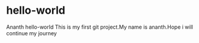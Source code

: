 # hello-world
Ananth hello-world
This is my first git project.My name is ananth.Hope i will continue my journey
